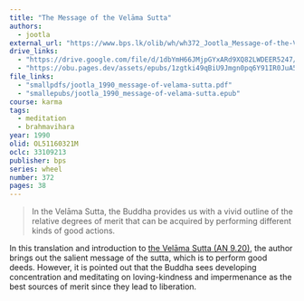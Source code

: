```yaml
---
title: "The Message of the Velāma Sutta"
authors:
  - jootla
external_url: "https://www.bps.lk/olib/wh/wh372_Jootla_Message-of-the-Velama-Sutta.html"
drive_links:
  - "https://drive.google.com/file/d/1dbYmH66JMjpGYxARd9XQ82LWDEER5247/view?usp=drivesdk"
  - "https://obu.pages.dev/assets/epubs/1zgtki49qBiU9Jmgn0pq6Y91IR0JuA5Zv.epub"
file_links:
  - "smallpdfs/jootla_1990_message-of-velama-sutta.pdf"
  - "smallepubs/jootla_1990_message-of-velama-sutta.epub"
course: karma
tags:
  - meditation
  - brahmavihara
year: 1990
olid: OL51160321M
oclc: 33109213
publisher: bps
series: wheel
number: 372
pages: 38 
---
```


> In the Velāma Sutta, the Buddha provides us with a vivid
outline of the relative degrees of merit that can be acquired 
by performing different kinds of good actions.

In this translation and introduction to [the Velāma Sutta (AN 9.20)](/content/canon/an9.20), the author brings out the salient message of the sutta, which is to perform good deeds. However, it is pointed out that the Buddha sees developing concentration and meditating on loving-kindness and impermenance as the best sources of merit since they lead to liberation.
